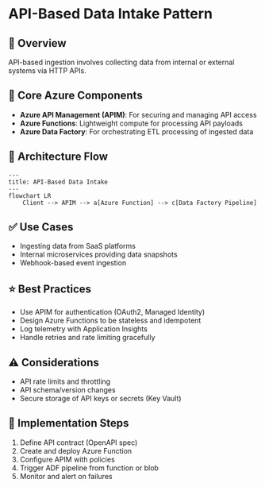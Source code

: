 # API-Based Data Intake Pattern

## 📝 Overview
API-based ingestion involves collecting data from internal or external systems via HTTP APIs.

## 🧱 Core Azure Components
- **Azure API Management (APIM)**: For securing and managing API access
- **Azure Functions**: Lightweight compute for processing API payloads
- **Azure Data Factory**: For orchestrating ETL processing of ingested data

## 🔁 Architecture Flow
```mermaid
---
title: API-Based Data Intake
---
flowchart LR
    Client --> APIM --> a[Azure Function] --> c[Data Factory Pipeline]
```

## ✅ Use Cases
- Ingesting data from SaaS platforms
- Internal microservices providing data snapshots
- Webhook-based event ingestion

## ⭐ Best Practices
- Use APIM for authentication (OAuth2, Managed Identity)
- Design Azure Functions to be stateless and idempotent
- Log telemetry with Application Insights
- Handle retries and rate limiting gracefully

## ⚠️ Considerations
- API rate limits and throttling
- API schema/version changes
- Secure storage of API keys or secrets (Key Vault)

## 🚀 Implementation Steps
1. Define API contract (OpenAPI spec)
2. Create and deploy Azure Function
3. Configure APIM with policies
4. Trigger ADF pipeline from function or blob
5. Monitor and alert on failures